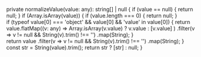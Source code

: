 private normalizeValue(value: any): string[] | null {
  if (value == null) {
    return null; 
  }
  if (Array.isArray(value)) {
    if (value.length === 0) {
      return null; 
    }   
    if (typeof value[0] === 'object' && value[0] && 'value' in value[0]) {
      return value.flatMap((v: any) =>
        Array.isArray(v.value) ? v.value : [v.value]
      )
      .filter(v => v != null && String(v).trim() !== '')
      .map(String);
    }   
    return value
      .filter(v => v != null && String(v).trim() !== '') 
      .map(String);
  } 
  const str = String(value).trim();
  return str ? [str] : null; 
}
